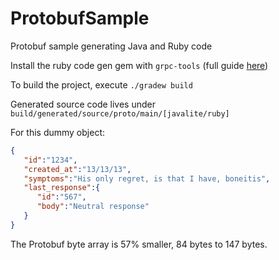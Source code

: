 # ProtobufSample
Protobuf sample generating Java and Ruby code

Install the ruby code gen gem with `grpc-tools` (full guide [here](https://grpc.io/docs/quickstart/ruby.html))

To build the project, execute `./gradew build`

Generated source code lives under `build/generated/source/proto/main/[javalite/ruby]` 

For this dummy object:

```json
{  
   "id":"1234",
   "created_at":"13/13/13",
   "symptoms":"His only regret, is that I have, boneitis",
   "last_response":{  
      "id":"567",
      "body":"Neutral response"
   }
}
```

The Protobuf byte array is 57% smaller, 84 bytes to 147 bytes.
